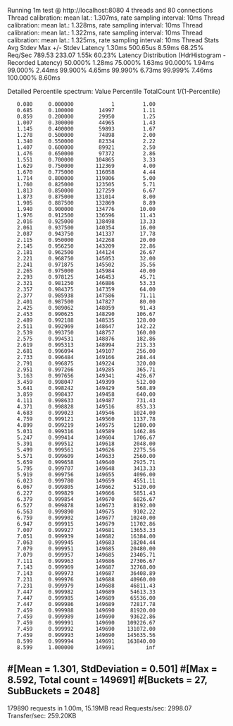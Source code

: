 Running 1m test @ http://localhost:8080
4 threads and 80 connections
Thread calibration: mean lat.: 1.307ms, rate sampling interval: 10ms
Thread calibration: mean lat.: 1.328ms, rate sampling interval: 10ms
Thread calibration: mean lat.: 1.322ms, rate sampling interval: 10ms
Thread calibration: mean lat.: 1.325ms, rate sampling interval: 10ms
Thread Stats   Avg      Stdev     Max   +/- Stdev
Latency     1.30ms  500.65us   8.59ms   68.25%
Req/Sec   789.53    233.07     1.55k    60.23%
Latency Distribution (HdrHistogram - Recorded Latency)
50.000%    1.28ms
75.000%    1.63ms
90.000%    1.94ms
99.000%    2.44ms
99.900%    4.65ms
99.990%    6.73ms
99.999%    7.46ms
100.000%    8.60ms

Detailed Percentile spectrum:
Value   Percentile   TotalCount 1/(1-Percentile)

       0.080     0.000000            1         1.00
       0.685     0.100000        14997         1.11
       0.859     0.200000        29950         1.25
       1.007     0.300000        44965         1.43
       1.145     0.400000        59893         1.67
       1.278     0.500000        74898         2.00
       1.340     0.550000        82334         2.22
       1.407     0.600000        89921         2.50
       1.476     0.650000        97372         2.86
       1.551     0.700000       104865         3.33
       1.629     0.750000       112369         4.00
       1.670     0.775000       116058         4.44
       1.714     0.800000       119806         5.00
       1.760     0.825000       123505         5.71
       1.813     0.850000       127259         6.67
       1.873     0.875000       131014         8.00
       1.905     0.887500       132869         8.89
       1.940     0.900000       134776        10.00
       1.976     0.912500       136596        11.43
       2.016     0.925000       138498        13.33
       2.061     0.937500       140354        16.00
       2.087     0.943750       141337        17.78
       2.115     0.950000       142268        20.00
       2.145     0.956250       143209        22.86
       2.181     0.962500       144124        26.67
       2.221     0.968750       145053        32.00
       2.241     0.971875       145502        35.56
       2.265     0.975000       145984        40.00
       2.293     0.978125       146453        45.71
       2.321     0.981250       146886        53.33
       2.357     0.984375       147359        64.00
       2.377     0.985938       147586        71.11
       2.401     0.987500       147827        80.00
       2.425     0.989062       148059        91.43
       2.453     0.990625       148290       106.67
       2.489     0.992188       148535       128.00
       2.511     0.992969       148647       142.22
       2.539     0.993750       148757       160.00
       2.575     0.994531       148876       182.86
       2.619     0.995313       148994       213.33
       2.681     0.996094       149107       256.00
       2.733     0.996484       149166       284.44
       2.791     0.996875       149224       320.00
       2.951     0.997266       149285       365.71
       3.163     0.997656       149341       426.67
       3.459     0.998047       149399       512.00
       3.641     0.998242       149429       568.89
       3.859     0.998437       149458       640.00
       4.111     0.998633       149487       731.43
       4.371     0.998828       149516       853.33
       4.683     0.999023       149546      1024.00
       4.759     0.999121       149560      1137.78
       4.899     0.999219       149575      1280.00
       5.031     0.999316       149589      1462.86
       5.247     0.999414       149604      1706.67
       5.391     0.999512       149618      2048.00
       5.499     0.999561       149626      2275.56
       5.571     0.999609       149633      2560.00
       5.659     0.999658       149640      2925.71
       5.795     0.999707       149648      3413.33
       5.919     0.999756       149655      4096.00
       6.023     0.999780       149659      4551.11
       6.067     0.999805       149662      5120.00
       6.227     0.999829       149666      5851.43
       6.379     0.999854       149670      6826.67
       6.527     0.999878       149673      8192.00
       6.563     0.999890       149675      9102.22
       6.759     0.999902       149677     10240.00
       6.947     0.999915       149679     11702.86
       7.007     0.999927       149681     13653.33
       7.051     0.999939       149682     16384.00
       7.063     0.999945       149683     18204.44
       7.079     0.999951       149685     20480.00
       7.079     0.999957       149685     23405.71
       7.111     0.999963       149686     27306.67
       7.143     0.999969       149687     32768.00
       7.143     0.999973       149687     36408.89
       7.231     0.999976       149688     40960.00
       7.231     0.999979       149688     46811.43
       7.447     0.999982       149689     54613.33
       7.447     0.999985       149689     65536.00
       7.447     0.999986       149689     72817.78
       7.459     0.999988       149690     81920.00
       7.459     0.999989       149690     93622.86
       7.459     0.999991       149690    109226.67
       7.459     0.999992       149690    131072.00
       7.459     0.999993       149690    145635.56
       8.599     0.999994       149691    163840.00
       8.599     1.000000       149691          inf
#[Mean    =        1.301, StdDeviation   =        0.501]
#[Max     =        8.592, Total count    =       149691]
#[Buckets =           27, SubBuckets     =         2048]
----------------------------------------------------------
179890 requests in 1.00m, 15.19MB read
Requests/sec:   2998.07
Transfer/sec:    259.20KB
